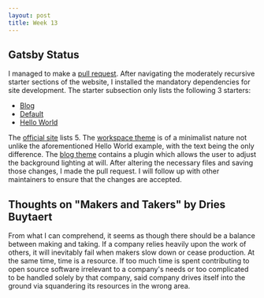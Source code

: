 ```yaml
---
layout: post
title: Week 13
---
```

## Gatsby Status
I managed to make a [pull request](https://github.com/gatsbyjs/gatsby/pull/24089). After navigating the moderately recursive starter sections of the website, I installed the mandatory dependencies for site development.
The starter subsection only lists the following 3 starters: 
* [Blog](https://gatsby-starter-blog-demo.netlify.app)
* [Default](https://gatsby-starter-default-demo.netlify.app)
* [Hello World](https://gatsby-starter-hello-world-demo.netlify.app)

The [official site](https://www.gatsbyjs.org/docs/starters/#official-starters) lists 5. The [workspace theme](https://github.com/gatsbyjs/gatsby-starter-theme-workspace) is of a minimalist nature not unlike the aforementioned Hello World example, with the text being the only difference. The [blog theme](https://github.com/gatsbyjs/gatsby-starter-blog-theme) contains a plugin which allows the user to adjust the background lighting at will. After altering the necessary files and saving those changes, I made the pull request. I will follow up with other maintainers to ensure that the changes are accepted.

## Thoughts on "Makers and Takers" by Dries Buytaert 
From what I can comprehend, it seems as though there should be a balance between making and taking. If a company relies heavily upon the work of others, it will inevitably fail when makers slow down or cease production. At the same time, time is a resource. If too much time is spent contributing to open source software irrelevant to a company's needs or too complicated to be handled solely by that company, said company drives itself into the ground via squandering its resources in the wrong area.
